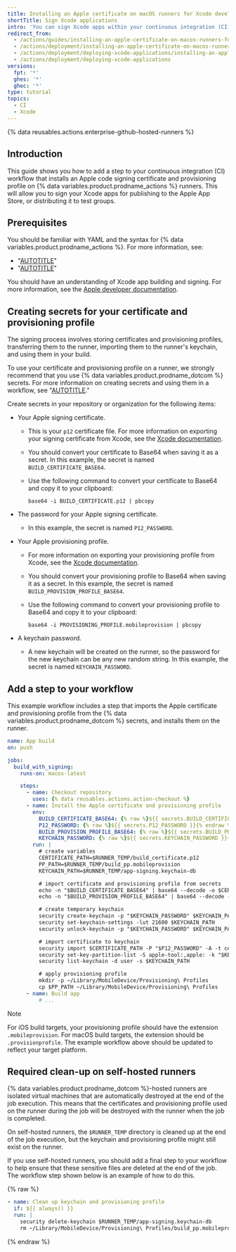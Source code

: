 ```yaml
---
title: Installing an Apple certificate on macOS runners for Xcode development
shortTitle: Sign Xcode applications
intro: 'You can sign Xcode apps within your continuous integration (CI) workflow by installing an Apple code signing certificate on {% data variables.product.prodname_actions %} runners.'
redirect_from:
  - /actions/guides/installing-an-apple-certificate-on-macos-runners-for-xcode-development
  - /actions/deployment/installing-an-apple-certificate-on-macos-runners-for-xcode-development
  - /actions/deployment/deploying-xcode-applications/installing-an-apple-certificate-on-macos-runners-for-xcode-development
  - /actions/deployment/deploying-xcode-applications
versions:
  fpt: '*'
  ghes: '*'
  ghec: '*'
type: tutorial
topics:
  - CI
  - Xcode
---
```

 
{% data reusables.actions.enterprise-github-hosted-runners %}

## Introduction

This guide shows you how to add a step to your continuous integration (CI) workflow that installs an Apple code signing certificate and provisioning profile on {% data variables.product.prodname_actions %} runners. This will allow you to sign your Xcode apps for publishing to the Apple App Store, or distributing it to test groups.

## Prerequisites

You should be familiar with YAML and the syntax for {% data variables.product.prodname_actions %}. For more information, see:

* "[AUTOTITLE](/actions/learn-github-actions)"
* "[AUTOTITLE](/actions/using-workflows/workflow-syntax-for-github-actions)"

You should have an understanding of Xcode app building and signing. For more information, see the [Apple developer documentation](https://developer.apple.com/documentation/).

## Creating secrets for your certificate and provisioning profile

The signing process involves storing certificates and provisioning profiles, transferring them to the runner, importing them to the runner's keychain, and using them in your build.

To use your certificate and provisioning profile on a runner, we strongly recommend that you use {% data variables.product.prodname_dotcom %} secrets. For more information on creating secrets and using them in a workflow, see "[AUTOTITLE](/actions/security-guides/using-secrets-in-github-actions)."

Create secrets in your repository or organization for the following items:

* Your Apple signing certificate.

  * This is your `p12` certificate file. For more information on exporting your signing certificate from Xcode, see the [Xcode documentation](https://help.apple.com/xcode/mac/current/#/dev154b28f09).
  
  * You should convert your certificate to Base64 when saving it as a secret. In this example, the secret is named `BUILD_CERTIFICATE_BASE64`.

  * Use the following command to convert your certificate to Base64 and copy it to your clipboard:

    ```shell
    base64 -i BUILD_CERTIFICATE.p12 | pbcopy
    ```

* The password for your Apple signing certificate.
  * In this example, the secret is named `P12_PASSWORD`.

* Your Apple provisioning profile.

  * For more information on exporting your provisioning profile from Xcode, see the [Xcode documentation](https://help.apple.com/xcode/mac/current/#/deva899b4fe5).

  * You should convert your provisioning profile to Base64 when saving it as a secret. In this example, the secret is named `BUILD_PROVISION_PROFILE_BASE64`.

  * Use the following command to convert your provisioning profile to Base64 and copy it to your clipboard:
  
    ```shell
    base64 -i PROVISIONING_PROFILE.mobileprovision | pbcopy
    ```

* A keychain password.

  * A new keychain will be created on the runner, so the password for the new keychain can be any new random string. In this example, the secret is named `KEYCHAIN_PASSWORD`.

## Add a step to your workflow

This example workflow includes a step that imports the Apple certificate and provisioning profile from the {% data variables.product.prodname_dotcom %} secrets, and installs them on the runner.

```yaml copy
name: App build
on: push

jobs:
  build_with_signing:
    runs-on: macos-latest

    steps:
      - name: Checkout repository
        uses: {% data reusables.actions.action-checkout %}
      - name: Install the Apple certificate and provisioning profile
        env:
          BUILD_CERTIFICATE_BASE64: {% raw %}${{ secrets.BUILD_CERTIFICATE_BASE64 }}{% endraw %}
          P12_PASSWORD: {% raw %}${{ secrets.P12_PASSWORD }}{% endraw %}
          BUILD_PROVISION_PROFILE_BASE64: {% raw %}${{ secrets.BUILD_PROVISION_PROFILE_BASE64 }}{% endraw %}
          KEYCHAIN_PASSWORD: {% raw %}${{ secrets.KEYCHAIN_PASSWORD }}{% endraw %}
        run: |
          # create variables
          CERTIFICATE_PATH=$RUNNER_TEMP/build_certificate.p12
          PP_PATH=$RUNNER_TEMP/build_pp.mobileprovision
          KEYCHAIN_PATH=$RUNNER_TEMP/app-signing.keychain-db

          # import certificate and provisioning profile from secrets
          echo -n "$BUILD_CERTIFICATE_BASE64" | base64 --decode -o $CERTIFICATE_PATH
          echo -n "$BUILD_PROVISION_PROFILE_BASE64" | base64 --decode -o $PP_PATH

          # create temporary keychain
          security create-keychain -p "$KEYCHAIN_PASSWORD" $KEYCHAIN_PATH
          security set-keychain-settings -lut 21600 $KEYCHAIN_PATH
          security unlock-keychain -p "$KEYCHAIN_PASSWORD" $KEYCHAIN_PATH

          # import certificate to keychain
          security import $CERTIFICATE_PATH -P "$P12_PASSWORD" -A -t cert -f pkcs12 -k $KEYCHAIN_PATH
          security set-key-partition-list -S apple-tool:,apple: -k "$KEYCHAIN_PASSWORD" $KEYCHAIN_PATH
          security list-keychain -d user -s $KEYCHAIN_PATH

          # apply provisioning profile
          mkdir -p ~/Library/MobileDevice/Provisioning\ Profiles
          cp $PP_PATH ~/Library/MobileDevice/Provisioning\ Profiles
      - name: Build app
          # ...
```

> [!NOTE]
> For iOS build targets, your provisioning profile should have the extension `.mobileprovision`. For macOS build targets, the extension should be `.provisionprofile`. The example workflow above should be updated to reflect your target platform.

## Required clean-up on self-hosted runners

{% data variables.product.prodname_dotcom %}-hosted runners are isolated virtual machines that are automatically destroyed at the end of the job execution. This means that the certificates and provisioning profile used on the runner during the job will be destroyed with the runner when the job is completed.

On self-hosted runners, the `$RUNNER_TEMP` directory is cleaned up at the end of the job execution, but the keychain and provisioning profile might still exist on the runner.

If you use self-hosted runners, you should add a final step to your workflow to help ensure that these sensitive files are deleted at the end of the job. The workflow step shown below is an example of how to do this.

{% raw %}

```yaml
- name: Clean up keychain and provisioning profile
  if: ${{ always() }}
  run: |
    security delete-keychain $RUNNER_TEMP/app-signing.keychain-db
    rm ~/Library/MobileDevice/Provisioning\ Profiles/build_pp.mobileprovision
```

{% endraw %}
